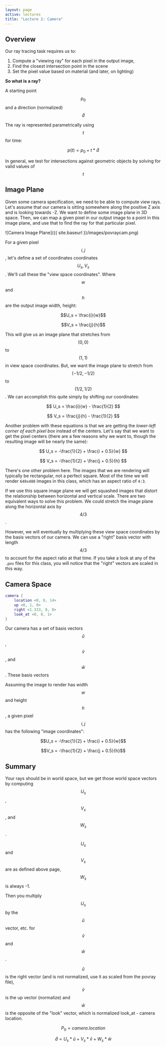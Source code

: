 ```yaml
---
layout: page
active: lectures
title: "Lecture 2: Camera"
---
```


## Overview

Our ray tracing task requires us to:

1. Compute a "viewing ray" for each pixel in the output image,
2. Find the closest intersection point in the scene
3. Set the pixel value based on material (and later, on lighting)

**So what is a ray?**

A starting point $$p_0$$ and a direction (normalized) $$\hat d$$

The ray is represented parametrically using $$t$$ for time:

$$p(t) = p_0 + t * \hat d$$

In general, we test for intersections against geometric objects by solving for valid values of $$t$$



## Image Plane

Given some camera specification, we need to be able to compute view rays.
Let's assume that our camera is sitting somewhere along the positive Z axis and is looking towards -Z.
We want to define some image plane in 3D space.
Then, we can map a given pixel in our output image to a point in this image plane, and use that to find the ray for that particular pixel.

![Camera Image Plane]({{ site.baseurl }}/images/povraycam.png)

For a given pixel $$i, j$$, let's define a set of coordinates coordinates $$U_s, V_s$$.
We'll call these the "view space coordinates".
Where $$w$$ and $$h$$ are the output image width, height:

$$U_s = \frac{i}{w}$$

$$V_s = \frac{j}{h}$$

This will give us an image plane that stretches from $$(0, 0)$$ to $$(1, 1)$$ in view space coordinates.
But, we want the image plane to stretch from $$(-1/2, -1/2)$$ to $$(1/2, 1/2)$$.
We can accomplish this quite simply by shifting our coordinates:

$$ U_s = \frac{i}{w} - \frac{1}{2} $$

$$ V_s = \frac{j}{h} - \frac{1}{2} $$

Another problem with these equations is that we are getting the *lower-left corner of each pixel box* instead of the centers.
Let's say that we want to get the pixel centers (there are a few reasons why we want to, though the resulting image will be nearly the same):

$$ U_s = -\frac{1}{2} + \frac{i + 0.5}{w} $$

$$ V_s = -\frac{1}{2} + \frac{j + 0.5}{h} $$

There's one other problem here.
The images that we are rendering will typically be rectangular, not a perfect square.
Most of the time we will render `640x480` images in this class, which has an aspect ratio of `4:3`.

If we use this square image plane we will get squashed images that distort the relationship between horizontal and vertical scale.
There are two equivalent ways to solve this problem.
We could stretch the image plane along the horizontal axis by $$ 4/3 $$.

However, we will eventually by multiplying these view space coordinates by the basis vectors of our camera.
We can use a "right" basis vector with length $$ 4/3 $$ to account for the aspect ratio at that time.
If you take a look at any of the `.pov` files for this class, you will notice that the "right" vectors are scaled in this way.


## Camera Space

```POV-Ray
camera {
    location <0, 0, 14>
    up <0, 1, 0>
    right <1.333, 0, 0>
    look_at <0, 0, 1>
}
```

Our camera has a set of basis vectors $$\hat u$$, $$\hat v$$, and $$\hat w$$.
These basis vectors

Assuming the image to render has width $$w$$ and height $$h$$, a given pixel $$i, j$$ has the following "image coordinates":

$$U_s = -\frac{1}{2} + \frac{i + 0.5}{w}$$

$$V_s = -\frac{1}{2} + \frac{j + 0.5}{h}$$



## Summary

Your rays should be in world space, but we get those world space vectors by computing $$U_s$$, $$V_s$$, and $$W_s$$.

$$U_s$$ and $$V_s$$ are as defined above page, $$W_s$$ is always -1.

Then you multiply $$U_s$$ by the $$\hat u$$ vector, etc. for $$\hat v$$ and $$\hat w$$.

$$\hat u$$ is the right vector (and is not normalized, use it as scaled from the povray file), $$\hat v$$ is the up vector (normalize) and $$\hat w$$ is the opposite of the "look" vector, which is normalized look_at - camera location.

$$ P_0 = camera.location $$

$$ \hat d = U_s * \hat u + V_s * \hat v + W_s * \hat w $$
